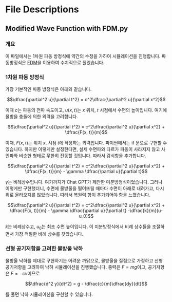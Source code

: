 # File Descriptions

## Modified Wave Function with FDM.py

### 개요
이 파일에서는 1차원 파동 방정식에 약간의 수정을 가하여 시뮬레이션을 진행합니다. 파동방정식은 [FDM](https://en.wikipedia.org/wiki/Finite_difference_method)을 이용하여 수치적으로 풀었습니다.

### 1차원 파동 방정식
가장 기본적인 파동 방정식은 아래와 같습니다.

$$\dfrac{\partial^2 u}{\partial t^2} = c^2\dfrac{\partial^2 u}{\partial x^2}$$

이때 $c$는 파동의 전파 속도이고, $u(x, t)$는 $x$ 위치, $t$ 시점에서 수면의 높이입니다. 여기에 물방을 충돌에 의한 외력을 고려합니다.

$$\dfrac{\partial^2 u}{\partial t^2} = c^2\dfrac{\partial^2 u}{\partial x^2} + \dfrac{F(x, t)}{m}$$

이때, $F(x, t)$는 위치 $x$, 시점 $t$에 작용하는 외력입니다. 파이썬에서는 if 문으로 구현할 수 있습니다. 하지만 이렇게만 설정한다면, 실제 수면파와 다르가 파동이 사라지지 않고 사인파와 비슷한 형태로 무한히 진동할 것입니다. 따라서 감쇠항을 추가합니다.

$$\dfrac{\partial^2 u}{\partial t^2} = c^2\dfrac{\partial^2 u}{\partial x^2} + \dfrac{F(x, t)}{m} - \gamma \dfrac{\partial u}{\partial t}$$

$\gamma$는 비례상수입니다. 여기까지가 Chat GPT가 제안한 미분방정식이었습니다. 그러나 이렇게만 구현했더니, 수면에 물방울을 떨어뜨릴 때마다 수면이 아래로 내려가고, 다시 위로 올라오지를 않았습니다. 따라서 복원력 항이 추가되어야 함을 느꼈습니다.

$$\dfrac{\partial^2 u}{\partial t^2} = c^2\dfrac{\partial^2 u}{\partial x^2} + \dfrac{F(x, t)}{m} - \gamma \dfrac{\partial u}{\partial t} -\dfrac{k}{m}(u-u_0)$$

$k$는 비례상수고, $u_0$는 최초 수면 높이입니다. 이 미분방정식에서 비례 상수들을 조절하면서 가장 적절한 비례 상수를 찾았습니다.

### 선형 공기저항을 고려한 물방울 낙하
물방울 낙하를 제대로 구현하기는 어려운 까닭으로, 물방울을 질점으로 가정하고 선형 공기저항을 고려하여 낙하 시뮬레이션을 진행했습니다. 중력은 $F=mg$이고, 공기저항은 $F=-cv$이므로

$$\dfrac{d^2 y}{dt^2} = g - \dfrac{c}{m}\dfrac{dy}{dt}$$

를 풀면 낙하 시뮬레이션을 구현할 수 있습니다.
